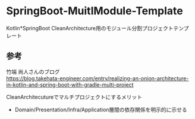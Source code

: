 # SpringBoot-MuitlModule-Template
Kotlin*SpringBoot CleanArchitecture用のモジュール分割プロジェクトテンプレート

## 参考
竹端 尚人さんのブログ<br>
https://blog.takehata-engineer.com/entry/realizing-an-onion-architecture-in-kotlin-and-spring-boot-with-gradle-multi-project

CleanArchitecutureでマルチプロジェクトにするメリット
* Domain/Presentation/Infra/Application層間の依存関係を明示的に示せる
